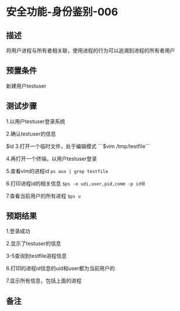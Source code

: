 # 安全功能-身份鉴别-006

## 描述

将用户进程与所有者相关联，使用进程的行为可以追溯到进程的所有者用户

## 预置条件

新建用户testuser

## 测试步骤

1.以用户testuser登录系统

2.确认testuser的信息

$id
3.打开一个临时文件，处于编辑模式
```$vim /tmp/testfile```

4.再打开一个终端，以用户testuser登录

5.查看vim的进程id
```ps aux | grep testfile```

6.打印进程id的相关信息
```$ps -o udi,user,pid,comm -p id号```

7.查看当前用户的所有进程
```$ps u```

## 预期结果

1.登录成功

2.显示了testuser的信息

3-5查询到testfile进程信息

6.打印的进程id信息的uid和user都为当前用户的

7.显示所有信息，包括上面的进程

## 备注